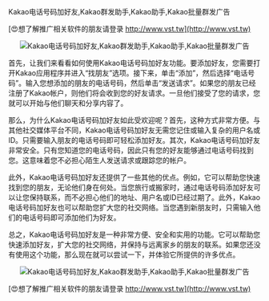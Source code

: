 Kakao电话号码加好友,Kakao群发助手,Kakao助手,Kakao批量群发广告

[😍想了解推广相关软件的朋友请登录 http://www.vst.tw](http://www.vst.tw)

 <center><img src="https://vst.tw/MP4/tuiguang/png/6.png" alt="Kakao电话号码加好友,Kakao群发助手,Kakao助手,Kakao批量群发广告"></center>

首先，让我们来看看如何使用Kakao电话号码加好友功能。要添加好友，您需要打开Kakao应用程序并进入“找朋友”选项。接下来，单击“添加”，然后选择“电话号码”。输入您想添加的朋友的电话号码，然后单击“发送请求”。如果您的朋友已经注册了Kakao帐户，则他们将会收到您的好友请求。一旦他们接受了您的请求，您就可以开始与他们聊天和分享内容了。

那么，为什么Kakao电话号码加好友如此受欢迎呢？首先，这种方式非常方便。与其他社交媒体平台不同，Kakao电话号码加好友无需您记住或输入复杂的用户名或ID。只需要输入朋友的电话号码即可轻松添加好友。其次，Kakao电话号码加好友非常安全。只有您知道您的电话号码，因此只有您的好友能够通过电话号码找到您。这意味着您不必担心陌生人发送请求或跟踪您的帐户。

此外，Kakao电话号码加好友还提供了一些其他的优点。例如，它可以帮助您快速找到您的朋友，无论他们身在何处。当您旅行或搬家时，通过电话号码添加好友可以让您保持联系，而不必担心他们的地址、用户名或ID已经过期了。此外，Kakao电话号码加好友也可以帮助您扩大您的社交网络。当您遇到新朋友时，只需输入他们的电话号码即可添加他们为好友。

总之，Kakao电话号码加好友是一种非常方便、安全和实用的功能。它可以帮助您快速添加好友，扩大您的社交网络，并保持与远离家乡的朋友的联系。如果您还没有使用这个功能，那么现在就可以尝试一下，并体验它所提供的许多优点。

 <center><img src="https://vst.tw/MP4/tuiguang/png/3.png" alt="Kakao电话号码加好友,Kakao群发助手,Kakao助手,Kakao批量群发广告"></center>

[😍想了解推广相关软件的朋友请登录 http://www.vst.tw](http://www.vst.tw)




